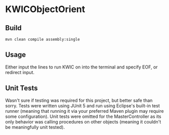 # KWICObjectOrient

## Build
`mvn clean compile assembly:single`

## Usage
Either input the lines to run KWIC on into the terminal and specify EOF, or redirect input.

## Unit Tests
Wasn't sure if testing was required for this project, but better safe than sorry. Tests were written using JUnit 5 and run using Eclipse's built-in test runner (meaning that running it via your preferred Maven plugin may require some configuration). Unit tests were omitted for the MasterController as its only behavior was calling procedures on other objects (meaning it couldn't be meaningfully unit tested).
